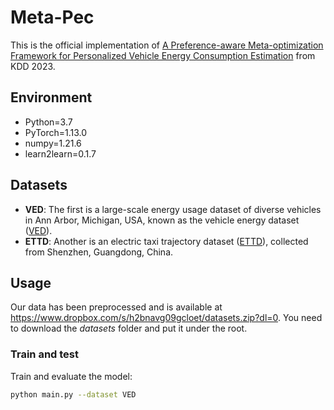 # Meta-Pec
This is the official implementation of [A Preference-aware Meta-optimization Framework for Personalized Vehicle Energy Consumption Estimation](https://arxiv.org/abs/2306.14421) from KDD 2023.

## Environment
* Python=3.7
* PyTorch=1.13.0
* numpy=1.21.6
* learn2learn=0.1.7

## Datasets
* **VED**: The first is a large-scale energy usage dataset of diverse vehicles in Ann Arbor, Michigan, USA, known as the vehicle energy dataset ([VED](https://github.com/gsoh/VED)).
* **ETTD**: Another is an electric taxi trajectory dataset ([ETTD](http://guangwang.me/\#/data)), collected from Shenzhen, Guangdong, China.

## Usage
Our data has been preprocessed and is available at https://www.dropbox.com/s/h2bnavg09gcloet/datasets.zip?dl=0. You need to download the *datasets* folder and put it under the root.

### Train and test

Train and evaluate the model:
```sh
python main.py --dataset VED
```
